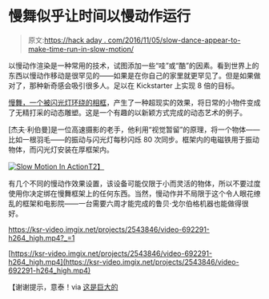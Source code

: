 # 慢舞似乎让时间以慢动作运行

> 原文:[https://hack aday . com/2016/11/05/slow-dance-appear-to-make-time-run-in-slow-motion/](https://hackaday.com/2016/11/05/slow-dance-appears-to-make-time-run-in-slow-motion/)

以慢动作渲染是一种常用的技术，试图添加一些“哇”或“酷”的因素。看到世界上的东西以慢动作移动是很罕见的——如果是在你自己的家里就更罕见了。但是如果做对了，那种新奇感会吸引很多人。足以在 Kickstarter 上实现 8 倍的目标。

[慢舞，一个被闪光灯环绕的相框](https://www.kickstarter.com/projects/xercyn/slow-dance-a-frame-that-slows-down-time)，产生了一种超现实的效果，将日常的小物件变成了无精打采的动态雕塑。这是一个有趣的以新颖方式完成的动态艺术的例子。

[杰夫·利伯曼]是一位高速摄影的老手，他利用“视觉暂留”的原理，将一个物体——比如一根羽毛——的振动与闪光灯每秒闪烁 80 次同步。框架内的电磁铁用于振动物体，而闪光灯安装在厚框架内。

[![Slow Motion In Action](../Images/646a9d1b5faa741d6c756640e66686b0.png)T2】](https://hackaday.com/wp-content/uploads/2016/10/d0394997c5dca0f601b7b967bb77aaee_original.gif)

有几个不同的慢动作效果设置，该设备可能仅限于小而灵活的物体，所以不要过度使用你决定绑在慢舞框架上的任何东西。当然，慢动作并不局限于这个令人眼花缭乱的框架和电影院——一台需要六周才能完成的鲁贝·戈尔伯格机器也能做得很好。

 <https://ksr-video.imgix.net/projects/2543846/video-692291-h264_high.mp4?_=1>

[https://ksr-video.imgix.net/projects/2543846/video-692291-h264_high.mp4](https://ksr-video.imgix.net/projects/2543846/video-692291-h264_high.mp4)

【谢谢提示，意泰！via [这是巨大的](http://www.thisiscolossal.com/2016/08/slow-dance-picture-frame-illusion/)